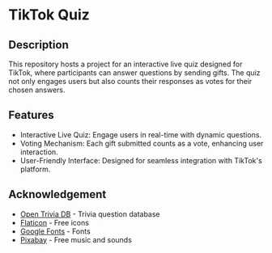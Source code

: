 # TikTok Quiz

## Description
This repository hosts a project for an interactive live quiz designed for TikTok, where participants can answer questions by sending gifts. The quiz not only engages users but also counts their responses as votes for their chosen answers.


## Features
* Interactive Live Quiz: Engage users in real-time with dynamic questions.
* Voting Mechanism: Each gift submitted counts as a vote, enhancing user interaction.
* User-Friendly Interface: Designed for seamless integration with TikTok's platform.

## Acknowledgement
* [Open Trivia DB](https://opentdb.com/) - Trivia question database
* [Flaticon](https://www.flaticon.com/) - Free icons
* [Google Fonts](https://fonts.google.com/) - Fonts
* [Pixabay](https://pixabay.com/) - Free music and sounds
